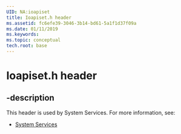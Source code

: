 ```yaml
---
UID: NA:ioapiset
title: Ioapiset.h header
ms.assetid: fc6efe39-3046-3b14-bd61-5a1f1d37f09a
ms.date: 01/11/2019
ms.keywords: 
ms.topic: conceptual
tech.root: base
---
```


# Ioapiset.h header


## -description


This header is used by System Services. For more information, see:

- [System Services](../_base/index.md)

